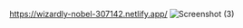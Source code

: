 https://wizardly-nobel-307142.netlify.app/
![Screenshot (3)](https://user-images.githubusercontent.com/60073150/114306812-e94cec00-9a91-11eb-8425-d0b0395ddeac.png)

